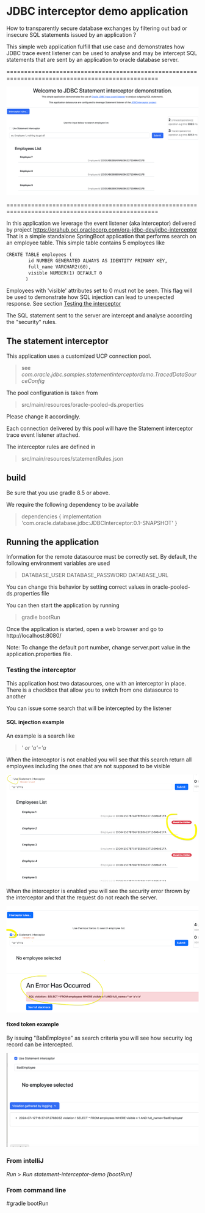 # JDBC interceptor demo application

How to transparently secure database exchanges by filtering out bad or insecure SQL statements
issued by an application ?

This simple web application fulfill that use case and demonstrates how JDBC trace event listener
can be used to analyse and may be intercept SQL statements that are sent by an application
to oracle database server. 

=================================================================================================

![Screenshot of a demo application](assets/img/demoapp.png)

=================================================================================================

In this application we leverage the event listener (aka interceptor) delivered by project
https://orahub.oci.oraclecorp.com/ora-jdbc-dev/jdbc-interceptor
That is a simple standalone SpringBoot application that performs search
on an employee table. This simple table contains 5 employees like

```oracle-sql
CREATE TABLE employees (
        id NUMBER GENERATED ALWAYS AS IDENTITY PRIMARY KEY,
        full_name VARCHAR2(60),
        visible NUMBER(1) DEFAULT 0
       )
```

Employees with 'visible' attributes set to 0 must not be seen. This flag will be 
used to demonstrate how SQL injection can lead to unexpected response.
See section [Testing the interceptor]()

The SQL statement sent to the server are intercept and analyse according the "security" rules.

## The statement interceptor

This application uses a customized UCP connection pool.
> see _com.oracle.jdbc.samples.statementinterceptordemo.TracedDataSourceConfig_


The pool configuration is taken from
> src/main/resources/oracle-pooled-ds.properties

Please change it accordingly.

Each connection delivered by this pool will have the Statement
interceptor trace event listener  attached. 

The interceptor rules are defined in 
> src/main/resources/statementRules.json

## build 

Be sure that you use gradle 8.5 or above.

We require the following dependency to be available

>dependencies {
>    implementation 'com.oracle.database.jdbc:JDBCInterceptor:0.1-SNAPSHOT'
>}

## Running the application

Information for the remote datasource must be correctly set.
By default, the following environment variables are used
> DATABASE_USER
> DATABASE_PASSWORD 
> DATABASE_URL

You can change this behavior by setting correct values in oracle-pooled-ds.properties file 

You can then start the application by running
> gradle bootRun

Once the application is started, open a web browser and go to
http://localhost:8080/

Note: 
    To change the default port number, change server.port value in the 
    application.properties file.

### Testing the interceptor
This application host two datasources, one with an interceptor in place.
There is a checkbox that allow you to switch from one datasource to another


You can issue some search that will be intercepted by the listener

#### SQL injection example
An example is a search like 
>_' or 'a'='a_

When the interceptor is not enabled you will see that this search return all 
employees including the ones that are not supposed to be visible 

![SQL injection not intercepted](assets/img/injection_1.png)

When the interceptor is enabled you will see the security error thrown
by the interceptor and that the request do not reach the server.

![SQL injection not intercepted](assets/img/injection_2.png)

#### fixed token example

By issuing "BabEmployee" as search criteria you will see how security log record  can be intercepted.

![token sample](assets/img/token_1.png)

### From intelliJ 
_Run_ > _Run statement-interceptor-demo [bootRun]_ 
### From command line
#gradle bootRun
